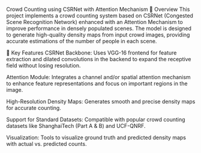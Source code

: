 Crowd Counting using CSRNet with Attention Mechanism
📌 Overview
This project implements a crowd counting system based on CSRNet (Congested Scene Recognition Network) enhanced with an Attention Mechanism to improve performance in densely populated scenes. The model is designed to generate high-quality density maps from input crowd images, providing accurate estimations of the number of people in each scene.

🧠 Key Features
CSRNet Backbone: Uses VGG-16 frontend for feature extraction and dilated convolutions in the backend to expand the receptive field without losing resolution.

Attention Module: Integrates a channel and/or spatial attention mechanism to enhance feature representations and focus on important regions in the image.

High-Resolution Density Maps: Generates smooth and precise density maps for accurate counting.

Support for Standard Datasets: Compatible with popular crowd counting datasets like ShanghaiTech (Part A & B) and UCF-QNRF.

Visualization: Tools to visualize ground truth and predicted density maps with actual vs. predicted counts.
